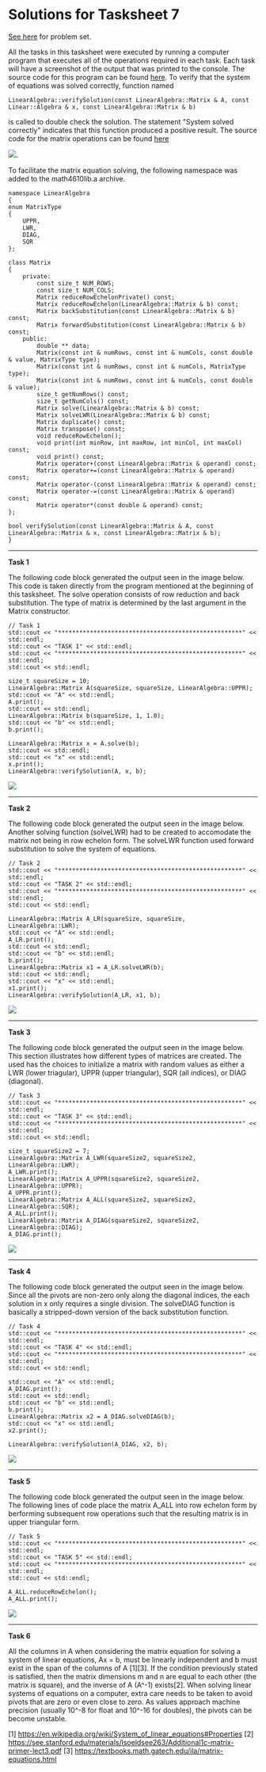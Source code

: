 # Solutions for Tasksheet 7
[See here](https://github.com/jvkoebbe/math4610/blob/master/tasksheets/tasksheet_07/pdf/tasksheet_07.pdf) for problem set.

All the tasks in this tasksheet were executed by running a computer program that executes all of the operations required in each task. Each task will have a screenshot of the output that was printed to the console. The source code for this program can be found [here](../test/task7/task7.cpp). To verify that the system of equations was solved correctly, function named

    LinearAlgebra::verifySolution(const LinearAlgebra::Matrix & A, const Linear::Algebra & x, const LinearAlgebra::Matrix & b)
  
is called to double check the solution. The statement "System solved correctly" indicates that this function produced a positive result. The source code for the matrix operations can be found [here](../src/linsolver.cpp)

<img src="https://render.githubusercontent.com/render/math?math=f(x) = e^{-x^2}sin(4x^2 - 1.0) %2B 0.051">.

To facilitate the matrix equation solving, the following namespace was added to the math4610lib.a archive. 

    namespace LinearAlgebra
    {
    enum MatrixType
    {
        UPPR,
        LWR,
        DIAG,
        SQR
    };

    class Matrix
    {
        private:
            const size_t NUM_ROWS;
            const size_t NUM_COLS;
            Matrix reduceRowEchelonPrivate() const;
            Matrix reduceRowEchelon(LinearAlgebra::Matrix & b) const;
            Matrix backSubstitution(const LinearAlgebra::Matrix & b) const;
            Matrix forwardSubstitution(const LinearAlgebra::Matrix & b) const;
        public:
            double ** data;
            Matrix(const int & numRows, const int & numCols, const double & value, MatrixType type);
            Matrix(const int & numRows, const int & numCols, MatrixType type);
            Matrix(const int & numRows, const int & numCols, const double & value);
            size_t getNumRows() const;
            size_t getNumCols() const;
            Matrix solve(LinearAlgebra::Matrix & b) const;
            Matrix solveLWR(LinearAlgebra::Matrix & b) const;
            Matrix duplicate() const;
            Matrix transpose() const;
            void reduceRowEchelon();
            void print(int minRow, int maxRow, int minCol, int maxCol) const;
            void print() const;
            Matrix operator+(const LinearAlgebra::Matrix & operand) const;
            Matrix operator+=(const LinearAlgebra::Matrix & operand) const;
            Matrix operator-(const LinearAlgebra::Matrix & operand) const;
            Matrix operator-=(const LinearAlgebra::Matrix & operand) const;
            Matrix operator*(const double & operand) const;
    };

    bool verifySolution(const LinearAlgebra::Matrix & A, const LinearAlgebra::Matrix & x, const LinearAlgebra::Matrix & b);
    }

<hr>

**Task 1**

The following code block generated the output seen in the image below. This code is taken directly from the program mentioned at the beginning of this tasksheet. The solve operation consists of row reduction and back substitution. The type of matrix is determined by the last argument in the Matrix constructor. 

    // Task 1
    std::cout << "****************************************************" << std::endl;
    std::cout << "TASK 1" << std::endl;
    std::cout << "****************************************************" << std::endl;
    std::cout << std::endl;

    size_t squareSize = 10;
    LinearAlgebra::Matrix A(squareSize, squareSize, LinearAlgebra::UPPR);
    std::cout << "A" << std::endl;
    A.print();
    std::cout << std::endl;
    LinearAlgebra::Matrix b(squareSize, 1, 1.0);
    std::cout << "b" << std::endl;
    b.print();

    LinearAlgebra::Matrix x = A.solve(b);
    std::cout << std::endl;
    std::cout << "x" << std::endl;
    x.print();
    LinearAlgebra::verifySolution(A, x, b);

![](../images/tasksheet7_task1.JPG)

<hr>

**Task 2**

The following code block generated the output seen in the image below. Another solving function (solveLWR) had to be created to accomodate the matrix not being in row echelon form. The solveLWR function used forward substitution to solve the system of equations.

    // Task 2
    std::cout << "****************************************************" << std::endl;
    std::cout << "TASK 2" << std::endl;
    std::cout << "****************************************************" << std::endl;
    std::cout << std::endl;

    LinearAlgebra::Matrix A_LR(squareSize, squareSize, LinearAlgebra::LWR);
    std::cout << "A" << std::endl;
    A_LR.print();
    std::cout << std::endl;
    std::cout << "b" << std::endl;
    b.print();
    LinearAlgebra::Matrix x1 = A_LR.solveLWR(b);
    std::cout << std::endl;
    std::cout << "x" << std::endl;
    x1.print();
    LinearAlgebra::verifySolution(A_LR, x1, b);

![](../images/tasksheet7_task2.JPG)

<hr>

**Task 3**

The following code block generated the output seen in the image below. This section illustrates how different types of matrices are created. The used has the choices to initialize a matrix with random values as either a LWR (lower triagular), UPPR (upper triangular), SQR (all indices), or DIAG (diagonal).

    // Task 3
    std::cout << "****************************************************" << std::endl;
    std::cout << "TASK 3" << std::endl;
    std::cout << "****************************************************" << std::endl;
    std::cout << std::endl;

    size_t squareSize2 = 7;
    LinearAlgebra::Matrix A_LWR(squareSize2, squareSize2, LinearAlgebra::LWR);
    A_LWR.print();
    LinearAlgebra::Matrix A_UPPR(squareSize2, squareSize2, LinearAlgebra::UPPR);
    A_UPPR.print();
    LinearAlgebra::Matrix A_ALL(squareSize2, squareSize2, LinearAlgebra::SQR);
    A_ALL.print();
    LinearAlgebra::Matrix A_DIAG(squareSize2, squareSize2, LinearAlgebra::DIAG);
    A_DIAG.print();

![](../images/tasksheet7_task3.JPG)

<hr>

**Task 4**

The following code block generated the output seen in the image below. Since all the pivots are non-zero only along the diagonal indices, the each solution in x only requires a single division. The solveDIAG function is basically a stripped-down version of the back substitution function. 

    // Task 4
    std::cout << "****************************************************" << std::endl;
    std::cout << "TASK 4" << std::endl;
    std::cout << "****************************************************" << std::endl;
    std::cout << std::endl;

    std::cout << "A" << std::endl;
    A_DIAG.print();
    std::cout << std::endl;
    std::cout << "b" << std::endl;
    b.print();
    LinearAlgebra::Matrix x2 = A_DIAG.solveDIAG(b);
    std::cout << "x" << std::endl;
    x2.print();

    LinearAlgebra::verifySolution(A_DIAG, x2, b);

![](../images/tasksheet7_task4.JPG)

<hr>

**Task 5**

The following code block generated the output seen in the image below. The following lines of code place the matrix A_ALL into row echelon form by berforming subsequent row operations such that the resulting matrix is in upper triangular form.

    // Task 5
    std::cout << "****************************************************" << std::endl;
    std::cout << "TASK 5" << std::endl;
    std::cout << "****************************************************" << std::endl;
    std::cout << std::endl;

    A_ALL.reduceRowEchelon();
    A_ALL.print();
    
![](../images/tasksheet7_task5.JPG)

<hr>

**Task 6**

All the columns in A when considering the matrix equation for solving a system of linear equations, Ax = b, must be linearly independent and b must exist in the span of the columns of A [1][3]. If the condition previously stated is satisfied, then the matrix dimensions m and n are equal to each other (the matrix is square), and the inverse of A (A^-1) exists[2]. When solving linear systems of equations on a computer, extra care needs to be taken to avoid pivots that are zero or even close to zero. As values approach machine precision (usually 10^-8 for float and 10^-16 for doubles), the pivots can be become unstable.

[1] https://en.wikipedia.org/wiki/System_of_linear_equations#Properties
[2] https://see.stanford.edu/materials/lsoeldsee263/Additional1c-matrix-primer-lect3.pdf
[3] https://textbooks.math.gatech.edu/ila/matrix-equations.html


